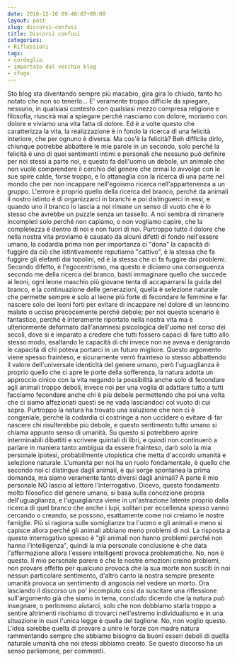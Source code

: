 ```yaml
---
date: 2010-12-16 09:48:07+00:00
layout: post
slug: discorsi-confusi
title: Discorsi confusi
categories:
- Riflessioni
tags:
- cordoglio
- importato dal vecchio blog
- sfogo
---
```

<!--more-->
Sto blog sta diventando sempre più macabro, gira gira lo chiudo, tanto ho notato che non so tenerlo...
E' veramente troppo difficile da spiegare, nessuno, in qualsiasi contesto con qualsiasi mezzo compresa religione e filosofia, riuscirà mai a spiegare perché nasciamo con dolore, moriamo con dolore e viviamo una vita fatta di dolore.
Ed è a volte questo che caratterizza la vita, la realizzazione è in fondo la ricerca di una felicità interiore, che per ognuno è diversa.
Ma cos'è la felicità? Beh difficile dirlo, chiunque potrebbe abbattere le mie parole in un secondo, solo perché la felicità è uno di quei sentimenti intimi e personali che nessuno può definire per noi stessi a parte noi, e questo fa dell'uomo un debole, un animale che non vuole comprendere il cerchio del genere che ormai lo avvolge con le sue spire calde, forse troppo, e lo attanaglia con la ricerca di una parte nel mondo che per non incappare nell'egoismo ricerca nell'appartenenza a un gruppo.
L'errore è proprio quello della ricerca del branco, perché da animali il nostro istinto è di organizzarci in branchi e poi distinguerci in essi, e quando uno il branco lo lascia a noi rimane un senso di vuoto che è lo stesso che avrebbe un puzzle senza un tassello. A noi sembra di rimanere incompleti solo perché non capiamo, o non vogliamo capire, che la completezza è dentro di noi e non fuori di noi.
Purtroppo tutto il dolore che nella nostra vita proviamo è causato da alcuni difetti di fondo nell'essere umano, la codardia prima non per importanza ci "dona" la capacità di fuggire da ciò che istintivamente reputiamo "cattivo", è la stessa che fa fuggire gli elefanti dai topolini, ed è la stessa che ci fa fuggire dai problemi.
Secondo difetto, è l'egocentrismo, ma questo è diciamo una conseguenza secondo me della ricerca del branco, basti immaginare quello che succede ai leoni, ogni leone maschio più giovane tenta di accaparrarsi la guida del branco, e la continuazione delle generazioni, quella è selezione naturale che permette sempre e solo al leone più forte di fecondare le femmine e far nascere solo dei leoni forti per evitare di incappare nel dolore di un leoncino malato o ucciso precocemente perché debole; per noi questo scenario è fantastico, perché è interamente riportato nella nostra vita ma è ulteriormente deformato dall'anamnesi psicologica dell'uomo nel corso dei secoli, dove si è imparato a credere che tutti fossero capaci di fare tutto allo stesso modo, esaltando le capacità di chi invece non ne aveva e denigrando le capacità di chi poteva portarci in un futuro migliore. Questo argomento viene spesso frainteso, e sicuramente verrò frainteso io stesso abbattendo il valore dell'universale identicità del genere umano, però l'uguaglianza è proprio quello che ci apre le porte della sofferenza, la natura adotta un approccio cinico con la vita negando la possibilità anche solo di fecondare agli animali troppo deboli, invece noi per una voglia di adattare tutto a tutti facciamo fecondare anche chi è più debole permettendo che poi una volta che ci siamo affezionati questi se ne vada lasciandoci col vuoto di cui sopra. Purtroppo la natura ha trovato una soluzione che non ci è congeniale, perché la codardia ci costringe a non uccidere o evitare di far nascere chi risulterebbe più debole, e questo sentimento tutto umano si chiama appunto senso di umanità. Su questo si potrebbero aprire interminabili dibattiti e scrivere quintali di libri, e quindi non continuerò a parlare in maniera tanto ambigua da essere frainteso, darò solo la mia personale ipotesi, probabilmente utopistica che metta d'accordo umanità e selezione naturale. L'umanita per noi ha un ruolo fondamentale, è quello che secondo noi ci distingue dagli animali, e qui sorge spontanea la prima domanda, ma siamo veramente tanto diversi dagli animali? A parte il mio personale NO lascio al lettore l'interrogativo. Dicevo, questo fondamento molto filosofico del genere umano, si basa sulla concezione propria dell'uguaglianza, e l'uguaglianza viene in un'astrazione latente proprio dalla ricerca di quel branco che anche i lupi, solitari per eccellenza spesso vanno cercando o creando, se possono, esattamente come noi creiamo le nostre famiglie. Più si ragiona sulle somiglianze tra l'uomo e gli animali e meno si capisce allora perché gli animali abbiano meno problemi di noi. La risposta a questo interrogativo spesso è "gli animali non hanno problemi perché non hanno l'intelligenza", quindi la mia personale conclusione è che data l'affermazione allora l'essere intelligenti provoca problematiche. No, non è questo. Il mio personale parere è che le nostre emozioni creino problemi, non provare affetto per qualcuno provoca che la sua morte non susciti in noi nessun particolare sentimento, d'altro canto la nostra sempre presente umanità provoca un sentimento di angoscia nel vedere un morto. Ora lasciando il discorso un po' incompiuto cosi da suscitare una riflessione sull'argomento già che siamo in tema, concludo dicendo che la natura può insegnare, o perlomeno aiutarci, solo che non dobbiamo starla troppo a sentire altrimenti rischiamo di trovarci nell'estremo individualismo e in una situazione in cuoi l'unica legge è quella del taglione. No, non voglio questo. L'idea sarebbe quella di provare a unire le forze con madre natura rammentando sempre che abbiamo bisogno da buoni esseri deboli di quella naturale umanità che noi stessi abbiamo creato. Se questo discorso ha un senso parliamone, per commenti.
